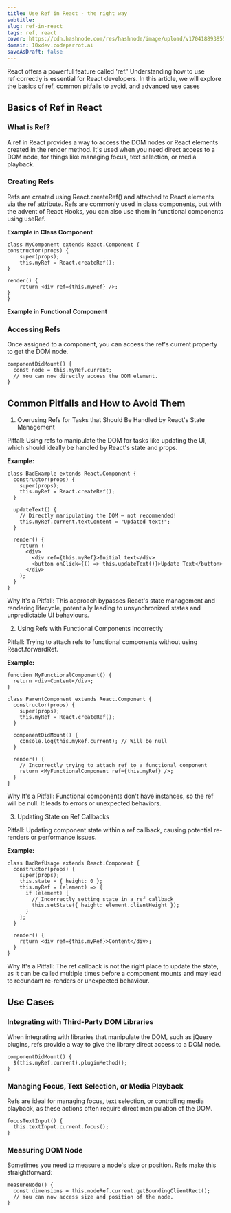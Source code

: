 ```yaml
---
title: Use Ref in React - the right way
subtitle:
slug: ref-in-react
tags: ref, react
cover: https://cdn.hashnode.com/res/hashnode/image/upload/v1704188938555/r24RCXG2P.png?auto=format
domain: 10xdev.codeparrot.ai
saveAsDraft: false
---
```


React offers a powerful feature called 'ref.' Understanding how to use ref correctly is essential for React developers. In this article, we will explore the basics of ref, common pitfalls to avoid, and advanced use cases

## Basics of Ref in React

### What is Ref?

A ref in React provides a way to access the DOM nodes or React elements created in the render method. It's used when you need direct access to a DOM node, for things like managing focus, text selection, or media playback.

### Creating Refs

Refs are created using React.createRef() and attached to React elements via the ref attribute. Refs are commonly used in class components, but with the advent of React Hooks, you can also use them in functional components using useRef.

**Example in Class Component**

```
class MyComponent extends React.Component {
constructor(props) {
    super(props);
    this.myRef = React.createRef();
}

render() {
    return <div ref={this.myRef} />;
}
}

```


**Example in Functional Component**

### Accessing Refs

Once assigned to a component, you can access the ref's current property to get the DOM node.

```
componentDidMount() {
  const node = this.myRef.current;
  // You can now directly access the DOM element.
}
```

## Common Pitfalls and How to Avoid Them

1. Overusing Refs for Tasks that Should Be Handled by React's State Management

Pitfall: Using refs to manipulate the DOM for tasks like updating the UI, which should ideally be handled by React's state and props.

**Example:**

```
class BadExample extends React.Component {
  constructor(props) {
    super(props);
    this.myRef = React.createRef();
  }

  updateText() {
    // Directly manipulating the DOM — not recommended!
    this.myRef.current.textContent = "Updated text!";
  }

  render() {
    return (
      <div>
        <div ref={this.myRef}>Initial text</div>
        <button onClick={() => this.updateText()}>Update Text</button>
      </div>
    );
  }
}

```

Why It's a Pitfall: This approach bypasses React's state management and rendering lifecycle, potentially leading to unsynchronized states and unpredictable UI behaviours.

2. Using Refs with Functional Components Incorrectly

Pitfall: Trying to attach refs to functional components without using React.forwardRef.

**Example:**

```
function MyFunctionalComponent() {
  return <div>Content</div>;
}

class ParentComponent extends React.Component {
  constructor(props) {
    super(props);
    this.myRef = React.createRef();
  }

  componentDidMount() {
    console.log(this.myRef.current); // Will be null
  }

  render() {
    // Incorrectly trying to attach ref to a functional component
    return <MyFunctionalComponent ref={this.myRef} />;
  }
}

```

Why It's a Pitfall: Functional components don't have instances, so the ref will be null. It leads to errors or unexpected behaviors.

3. Updating State on Ref Callbacks

Pitfall: Updating component state within a ref callback, causing potential re-renders or performance issues.

**Example:**

```
class BadRefUsage extends React.Component {
  constructor(props) {
    super(props);
    this.state = { height: 0 };
    this.myRef = (element) => {
      if (element) {
        // Incorrectly setting state in a ref callback
        this.setState({ height: element.clientHeight });
      }
    };
  }

  render() {
    return <div ref={this.myRef}>Content</div>;
  }
}

```

Why It's a Pitfall: The ref callback is not the right place to update the state, as it can be called multiple times before a component mounts and may lead to redundant re-renders or unexpected behaviour.

## Use Cases

### Integrating with Third-Party DOM Libraries

When integrating with libraries that manipulate the DOM, such as jQuery plugins, refs provide a way to give the library direct access to a DOM node.

```
componentDidMount() {
  $(this.myRef.current).pluginMethod();
}
```

### Managing Focus, Text Selection, or Media Playback

Refs are ideal for managing focus, text selection, or controlling media playback, as these actions often require direct manipulation of the DOM.

```
focusTextInput() {
  this.textInput.current.focus();
}
```

### Measuring DOM Node

Sometimes you need to measure a node's size or position. Refs make this straightforward:

```
measureNode() {
  const dimensions = this.nodeRef.current.getBoundingClientRect();
  // You can now access size and position of the node.
}
```

